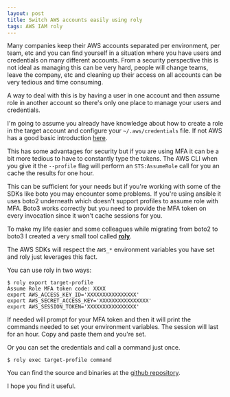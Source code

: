 ```yaml
---
layout: post
title: Switch AWS accounts easily using roly
tags: AWS IAM roly
---
```


Many companies keep their AWS accounts separated per environment, per
team, etc and you can find yourself in a situation where you have
users and credentials on many different accounts. From a security
perspective this is not ideal as managing this can be very hard,
people will change teams, leave the company, etc and cleaning up their
access on all accounts can be very tedious and time consuming.<!-- -**-END-**- -->

A way to deal with this is by having a user in one account and then
assume role in another account so there's only one place to manage
your users and credentials.

I'm going to assume you already have knowledge about how to create a
role in the target account and configure your ```~/.aws/credentials```
file. If not AWS has a good basic introduction
[here](https://aws.amazon.com/blogs/security/how-to-use-a-single-iam-user-to-easily-access-all-your-accounts-by-using-the-aws-cli/).

This has some advantages for security but if you are using MFA it can
be a bit more tedious to have to constantly type the tokens. The AWS
CLI when you give it the ```--profile``` flag will perform an
```STS:AssumeRole``` call for you an cache the results for one hour.

This can be sufficient for your needs but if you're working with some
of the SDKs like boto you may encounter some problems. If you're using
ansible it uses boto2 underneath which doesn't support profiles to
assume role with MFA. Boto3 works correctly but you need to provide
the MFA token on every invocation since it won't cache sessions for
you.

To make my life easier and some colleagues while migrating from boto2
to boto3 I created a very small tool called **[roly](https://github.com/diasjorge/roly)**.

The AWS SDKs will respect the ```AWS_*``` environment variables you
have set and roly just leverages this fact.

You can use roly in two ways:

```
$ roly export target-profile
Assume Role MFA token code: XXXX
export AWS_ACCESS_KEY_ID='XXXXXXXXXXXXXXXX'
export AWS_SECRET_ACCESS_KEY='XXXXXXXXXXXXXXXX'
export AWS_SESSION_TOKEN='XXXXXXXXXXXXXXXX'
```

If needed will prompt for your MFA token and then it will print the
commands needed to set your environment variables. The session will
last for an hour. Copy and paste them and you're set.

Or you can set the credentials and call a command just once.

```
$ roly exec target-profile command
```

You can find the source and binaries at the
[github repository](https://github.com/diasjorge/roly).

I hope you find it useful.
